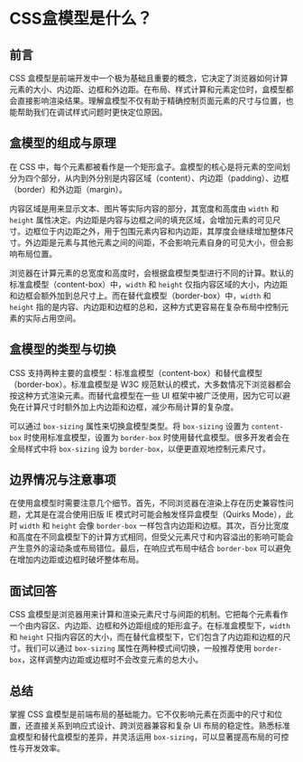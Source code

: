 # **CSS盒模型是什么？**

## 前言

CSS 盒模型是前端开发中一个极为基础且重要的概念，它决定了浏览器如何计算元素的大小、内边距、边框和外边距。在布局、样式计算和元素定位时，盒模型都会直接影响渲染结果。理解盒模型不仅有助于精确控制页面元素的尺寸与位置，也能帮助我们在调试样式问题时更快定位原因。

## 盒模型的组成与原理

在 CSS 中，每个元素都被看作是一个矩形盒子。盒模型的核心是将元素的空间划分为四个部分，从内到外分别是内容区域（content）、内边距（padding）、边框（border）和外边距（margin）。

内容区域是用来显示文本、图片等实际内容的部分，其宽度和高度由 `width` 和 `height` 属性决定。内边距是内容与边框之间的填充区域，会增加元素的可见尺寸。边框位于内边距之外，用于包围元素内容和内边距，其厚度会继续增加整体尺寸。外边距是元素与其他元素之间的间距，不会影响元素自身的可见大小，但会影响布局位置。

浏览器在计算元素的总宽度和高度时，会根据盒模型类型进行不同的计算。默认的标准盒模型（content-box）中，`width` 和 `height` 仅指内容区域的大小，内边距和边框会额外加到总尺寸上。而在替代盒模型（border-box）中，`width` 和 `height` 指的是内容、内边距和边框的总和，这种方式更容易在复杂布局中控制元素的实际占用空间。

## 盒模型的类型与切换

CSS 支持两种主要的盒模型：标准盒模型（content-box）和替代盒模型（border-box）。标准盒模型是 W3C 规范默认的模式，大多数情况下浏览器都会按这种方式渲染元素。而替代盒模型在一些 UI 框架中被广泛使用，因为它可以避免在计算尺寸时额外加上内边距和边框，减少布局计算的复杂度。

可以通过 `box-sizing` 属性来切换盒模型类型。将 `box-sizing` 设置为 `content-box` 时使用标准盒模型，设置为 `border-box` 时使用替代盒模型。很多开发者会在全局样式中将 `box-sizing` 设为 `border-box`，以便更直观地控制元素尺寸。

## 边界情况与注意事项

在使用盒模型时需要注意几个细节。首先，不同浏览器在渲染上存在历史兼容性问题，尤其是在混合使用旧版 IE 模式时可能会触发怪异盒模型（Quirks Mode），此时 `width` 和 `height` 会像 `border-box` 一样包含内边距和边框。其次，百分比宽度和高度在不同盒模型下的计算方式相同，但受父元素尺寸和内容溢出的影响可能会产生意外的滚动条或布局错位。最后，在响应式布局中结合 `border-box` 可以避免在增加内边距或边框时破坏整体布局。

## 面试回答

CSS 盒模型是浏览器用来计算和渲染元素尺寸与间距的机制。它把每个元素看作一个由内容区、内边距、边框和外边距组成的矩形盒子。在标准盒模型下，`width` 和 `height` 只指内容区的大小，而在替代盒模型下，它们包含了内边距和边框的尺寸。我们可以通过 `box-sizing` 属性在两种模式间切换，一般推荐使用 `border-box`，这样调整内边距或边框时不会改变元素的总大小。

## 总结

掌握 CSS 盒模型是前端布局的基础能力。它不仅影响元素在页面中的尺寸和位置，还直接关系到响应式设计、跨浏览器兼容和复杂 UI 布局的稳定性。熟悉标准盒模型和替代盒模型的差异，并灵活运用 `box-sizing`，可以显著提高布局的可控性与开发效率。